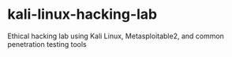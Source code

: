 # kali-linux-hacking-lab
Ethical hacking lab using Kali Linux, Metasploitable2, and common penetration testing tools
